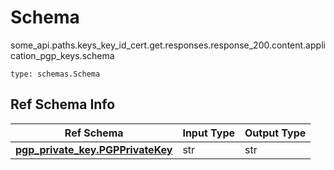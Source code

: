 # Schema
some_api.paths.keys_key_id_cert.get.responses.response_200.content.application_pgp_keys.schema
```
type: schemas.Schema
```

## Ref Schema Info
Ref Schema | Input Type | Output Type
---------- | ---------- | -----------
[**pgp_private_key.PGPPrivateKey**](../../../../../../../../components/schema/pgp_private_key.md) | str | str
